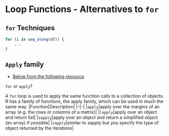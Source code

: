 
# Loop Functions - Alternatives to `for`

## `for` Techniques

```r
for (i in seq_along(df)) {
    ...
}
```

## `Apply` family

* [Below from the following resource](https://swcarpentry.github.io/r-novice-inflammation/15-supp-loops-in-depth/)

`for` or `apply`?

A `for` loop is used to apply the same function calls to a collection of objects. R has a family of functions, the apply family, which can be used in much the same way.
|Function|Description|
|-|-|
|`apply`|apply over the margins of an array (e.g. the rows or columns of a matrix)|
|`lapply`|apply over an object and return list|
|`sapply`|apply over an object and return a simplified object (an array) if possible|
|`vapply`|similar to sapply but you specify the type of object returned by the iterations|



